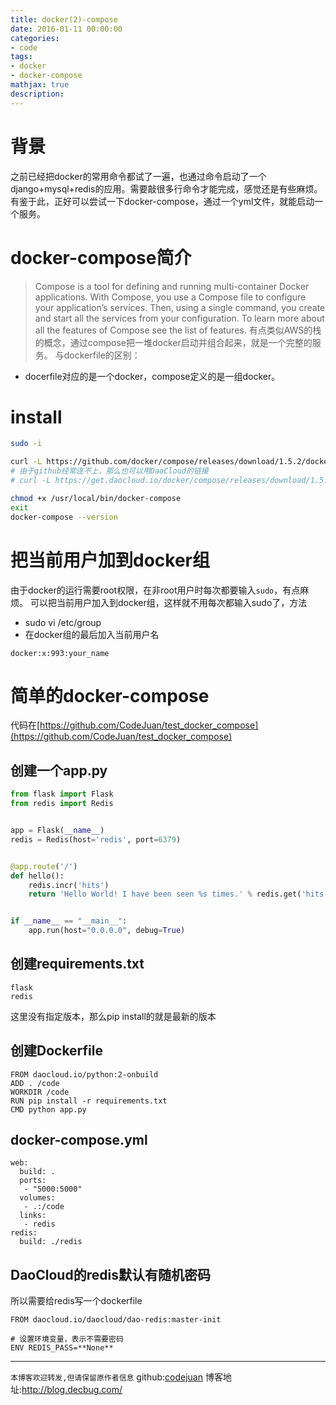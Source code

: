 ```yaml
---
title: docker(2)-compose
date: 2016-01-11 00:00:00
categories:
- code
tags: 
- docker
- docker-compose
mathjax: true
description: 
---
```


# 背景
之前已经把docker的常用命令都试了一遍，也通过命令启动了一个django+mysql+redis的应用。需要敲很多行命令才能完成，感觉还是有些麻烦。
有鉴于此，正好可以尝试一下docker-compose，通过一个yml文件，就能启动一个服务。
<!--more-->

# docker-compose简介
> Compose is a tool for defining and running multi-container Docker applications. With Compose, you use a Compose file to configure your application’s services. Then, using a single command, you create and start all the services from your configuration. To learn more about all the features of Compose see the list of features.
有点类似AWS的栈的概念，通过compose把一堆docker启动并组合起来，就是一个完整的服务。
与dockerfile的区别：
- docerfile对应的是一个docker，compose定义的是一组docker。


# install
```sh
sudo -i

curl -L https://github.com/docker/compose/releases/download/1.5.2/docker-compose-`uname -s`-`uname -m` > /usr/local/bin/docker-compose
# 由于github经常连不上，那么也可以用DaoCloud的链接
# curl -L https://get.daocloud.io/docker/compose/releases/download/1.5.2/docker-compose-`uname -s`-`uname -m` > /usr/local/bin/docker-compose

chmod +x /usr/local/bin/docker-compose
exit
docker-compose --version
```

# 把当前用户加到docker组
由于docker的运行需要root权限，在非root用户时每次都要输入`sudo`，有点麻烦。
可以把当前用户加入到docker组，这样就不用每次都输入sudo了，方法
- sudo vi /etc/group
- 在docker组的最后加入当前用户名
```
docker:x:993:your_name
```

# 简单的docker-compose
代码在[https://github.com/CodeJuan/test_docker_compose](https://github.com/CodeJuan/test_docker_compose)

## 创建一个app.py
```python
from flask import Flask
from redis import Redis


app = Flask(__name__)
redis = Redis(host='redis', port=6379)


@app.route('/')
def hello():
    redis.incr('hits')
    return 'Hello World! I have been seen %s times.' % redis.get('hits')


if __name__ == "__main__":
    app.run(host="0.0.0.0", debug=True)
```

## 创建requirements.txt
```
flask
redis
```
这里没有指定版本，那么pip install的就是最新的版本

## 创建Dockerfile
```
FROM daocloud.io/python:2-onbuild
ADD . /code
WORKDIR /code
RUN pip install -r requirements.txt
CMD python app.py
```

## docker-compose.yml
```
web:
  build: .
  ports:
   - "5000:5000"
  volumes:
   - .:/code
  links:
   - redis
redis:
  build: ./redis
```

## DaoCloud的redis默认有随机密码
所以需要给redis写一个dockerfile
```
FROM daocloud.io/daocloud/dao-redis:master-init

# 设置环境变量，表示不需要密码
ENV REDIS_PASS=**None**
```



----------------------------

`本博客欢迎转发,但请保留原作者信息`
github:[codejuan](https://github.com/CodeJuan)
博客地址:http://blog.decbug.com/


